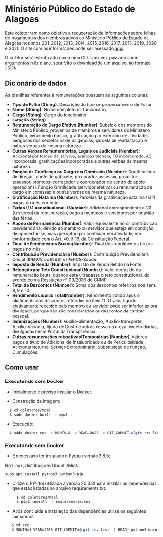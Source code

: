 # Ministério Público do Estado de Alagoas

Este coletor tem como objetivo a recuperação de informações sobre folhas de pagamentos dos membros ativos do Ministério Público do Estado de Alagoas nos anos 201, 2012, 2013, 2014, 2015, 2016, 2017, 2018, 2019, 2020 e 2021. O site com as informações pode ser acessado [aqui](https://sistemas.mpal.mp.br/).

O coletor será estruturado como uma CLI. Uma vez passado como argumentos mês e ano, será feito o download de um arquivo, no formato JSON.

## Dicionário de dados

As planilhas referentes á remunerações possuem as seguintes colunas:

- **Tipo de Folha (String)**: Descrição do tipo de processamento de Folha
- **Nome (String)**: Nome completo do funcionário.
- **Cargo (String)**: Cargo do funcionário.
- **Lotação (String)**
- **Remuneração do Cargo Efetivo (Number)**: Subsídio dos membros do Ministério Público, proventos de membros e servidores do Ministério Público, vencimento básico, gratificação por exercício de atividades perigosas dos secretários de diligências, parcela de readaptação e outras verbas de mesma natureza.
- **Outras Verbas Remuneratórias, Legais ou Judiciais (Number)**: Adicional por tempo de serviço, avanços trienais, FG incorporada, AS incorporada, gratificações incorporadas e outras verbas de mesma natureza.
- **Função de Confiança ou Cargo em Comissão (Number)**: Gratificações de direção, chefe de gabinete, procurador-assessor, promotor-assessor, promotor-corregedor e coordenador de centro de apoio operacional. Função Gratificada (servidor efetivo) ou remuneração de cargo em comissão e outras verbas de mesma natureza.
- **Gratificação Natalina (Number)**: Parcelas da gratificação natalina (13º) pagas no mês corrente.
- **Férias (1/3 constitucional) (Number)**: Adicional correspondente a 1/3 (um terço) da remuneração, pago a membros e servidores por ocasião das férias.
- **Abono de Permanência (Number)**: Valor equivalente ao da contribuição previdenciária, devido ao membro ou servidor que esteja em condição de aposentar-se, mas que optou por continuar em atividade, em conformidade com o Art. 40, § 19, da Constituição Federal.
- **Total de Rendimentos Brutos(Number)**: Total dos rendimentos brutos pagos no mês.
- **Contribuição Previdenciária (Number)**: Contribuição Previdenciária Oficial (IPERGS ou INSS) e IPERGS-Saúde.
- **Imposto de Renda (Number)**: Imposto de Renda Retido na Fonte.
- **Retenção por Teto Constitucional (Number)**: Valor deduzido da remuneração bruta, quando esta ultrapassa o teto constitucional, de acordo com a Resolução nº 09/2006 do CNMP.
- **Total de Descontos (Number)**: Soma dos descontos referidos nos itens 8, 9 e 10.
- **Rendimento Líquido Total(Number)**: Rendimento obtido após o abatimento dos descontos referidos no item 11. O valor líquido efetivamente recebido pelo membro ou servidor pode ser inferior ao ora divulgado, porque não são considerados os descontos de caráter pessoal.
- **Indenizações (Number)**: Auxílio-alimentação, Auxílio-transporte, Auxílio-moradia, Ajuda de Custo e outras dessa natureza, exceto diárias, divulgadas neste Portal da Transparência.
- **Outras remunerações retroativas/Temporárias (Number)**: Valores pagos a título de Adicional de Insalubridade ou de Periculosidade, Adicional Noturno, Serviço Extraordinário, Substituição de Função, Cumulações.

## Como usar

 ### Executando com Docker

 - Inicialmente é preciso instalar o [Docker](https://docs.docker.com/install/). 

 - Construção da imagem:

  ```sh
    $ cd coletores/mpal
    $ sudo docker build -t mpal .
  ```
 - Execução:
 
  ```sh
    $ sudo docker run -e MONTH=2 -e YEAR=2020 -e GIT_COMMIT=$(git rev-list -1 HEAD) mpal
  ```

 ### Executando sem Docker

 - É necessário ter instalado o [Python](https://www.python.org/downloads/release/python-385/) versão 3.8.5;
 
No Linux, distribuições Ubuntu/Mint:

```
sudo apt install python3 python3-pip
```

 - Utilize o PiP (foi utilizada a versão 20.3.3) para instalar as dependências que estão listadas no arquivo requirements.txt.
  
    ```sh
      $ cd coletores/mapl
      $ pip3 install -r requirements.txt
    ```

  - Após concluida a instalação das dependências utilize os seguintes comandos:  

   ```sh
      $ cd src
      $ MONTH=1 YEAR=2020 GIT_COMMIT=$(git rev-list -1 HEAD) python3 main.py
  ```